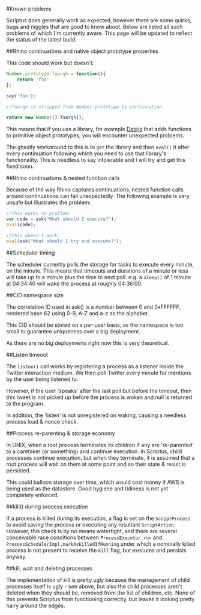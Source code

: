 
#Known problems

Scriptus does generally work as expected, however there are some quirks, bugs and niggles that are good to know about. Below are listed all such problems of which I'm currently aware. This page will be updated to reflect the status of the latest build.

##Rhino continuations and native object prototype properties

This code should work but doesn't:

```javascript
Number.prototype.faargh = function(){
	return 'foo'
};

say('foo');

//faargh is stripped from Number prototype by continuation.

return new Number().faargh();
```

This means that if you use a library, for example [Datejs](http://www.datejs.com) that adds functions to primitive object prototypes, you will encounter unexpected problems.

The ghastly workaround to this is to `get` the library and then `eval()` it after every continuation following which you need to use that library's functionality. This is needless to say intolerable and I will try and get this fixed soon.

##Rhino continuations & nested function calls

Because of the way Rhino captures continuations, nested function calls around continuations can fail unexpectedly. The following example is very unsafe but illustrates the problem:

```javascript
//this works no problem:
var code = ask("What should I execute?");
eval(code); 

//this doesn't work:
eval(ask("What should I try and execute?");
```

##Scheduler timing

The scheduler currently polls the storage for tasks to execute every minute, on the minute. This means that timeouts and durations of a minute or less will take up to a minute plus the time to next poll. e.g. a `sleep()` of 1 minute at 04:34:40 will wake the process at roughly 04:36:00.

##CID namespace size

The correlation ID used in ask() is a number between 0 and 0xFFFFFF, rendered base 62 using 0-9, A-Z and a-z as the alphabet.

This CID should be stored on a per-user basis, as the namespace is too small to guarantee uniqueness over a big deployment.

As there are no big deployments right now this is very theoretical.

##Listen timeout

The `listen()` call works by registering a process as a listener inside the Twitter interaction medium. We then poll Twitter every minute for mentions by the user being listened to.

However, if the user 'speaks' after the last poll but before the timeout, then this tweet is not picked up before the process is woken and null is returned to the program.

In addition, the 'listen' is not unregistered on waking, causing a needless process load & nonce check.

##Process re-parenting & storage economy

In UNIX, when a root process terminates its children if any are 're-parented' to a caretaker (or something) and continue execution. In Scriptus, child processes continue execution, but when they terminate, it is assumed that a root process will wait on them at some point and so their state & result is persisted.

This could balloon storage over time, which would cost money if AWS is being used as the datastore. Good hygiene and tidiness is not yet completely enforced.

##kill() during process execution

If a process is killed during its execution, a flag is set on the `ScriptProcess` to avoid saving the process or executing any resultant `ScriptAction`. However, this check is by no means watertight, and there are several conceivable race conditions between `ProcessExecutor.run` and `ProcessSchedulerImpl.markAsKilledIfRunning` under which a nominally killed process is not present to receive the `kill` flag, but executes and persists anyway.
 
##kill, wait and deleting processes

The implementation of kill is pretty ugly because the management of child processes itself is ugly - see above, but also the child processes aren't deleted when they should be, removed from the list of children, etc. None of this prevents Scriptus from functioning correctly, but leaves it looking pretty hairy around the edges.
